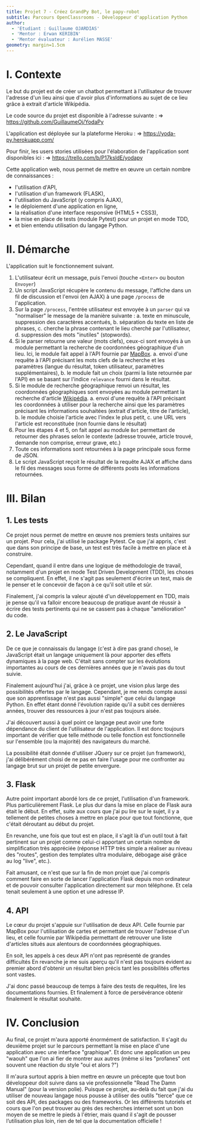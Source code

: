 ```yaml
---
title: Projet 7 - Créez GrandPy Bot, le papy-robot
subtitle: Parcours OpenClassrooms - Développeur d'application Python
author:
  - 'Etudiant : Guillaume OJARDIAS'
  - 'Mentor : Erwan KERIBIN'
  - 'Mentor évaluateur : Aurélien MASSE'
geometry: margin=1.5cm
---
```

# I. Contexte

Le but du projet est de créer un chatbot permettant à l'utilisateur de trouver l'adresse d'un lieu ainsi que d'avoir plus d'informations au sujet de ce lieu grâce à extrait d'article Wikipédia.

Le code source du projet est disponible à l'adresse suivante :
    => https://github.com/GuillaumeOj/YodaPy

L'application est déployée sur la plateforme Heroku :
    => https://yoda-py.herokuapp.com/

Pour finir, les users stories utilisées pour l'élaboration de l'application sont disponibles ici :
    => https://trello.com/b/P17ksldE/yodapy

Cette application web, nous permet de mettre en œuvre un certain nombre de connaissances :

- l'utilisation d'API,
- l'utilisation d'un framework (FLASK),
- l'utilisation du JavaScript (y compris AJAX),
- le déploiement d'une application en ligne,
- la réalisation d'une interface responsive (HTML5 + CSS3),
- la mise en place de tests (module Pytest) pour un projet en mode TDD,
- et bien entendu utilisation du langage Python.

# II. Démarche

L'application suit le fonctionnement suivant.

1. L'utilisateur écrit un message, puis l'envoi (touche `<Enter>` ou bouton `Envoyer`)
2. Un script JavaScript récupère le contenu du message, l'affiche dans un fil de discussion et l'envoi (en AJAX) à une page `/process` de l'application.
3. Sur la page `/process`, l'entrée utilisateur est envoyée à un `parser` qui va "normaliser" le message de la manière suivante :
    a. texte en minuscule, suppression des caractères accentués,
    b. séparation du texte en liste de phrases,
    c. cherche la phrase contenant le lieu cherché par l'utilisateur,
    d. suppression des mots "inutiles" (stopwords).
4. Si le parser retourne une valeur (mots clefs), ceux-ci sont envoyés à un module permettant la recherche de coordonnées géographique d'un lieu. Ici, le module fait appel à l'API fournie par [MapBox](https://www.mapbox.com/).
    a. envoi d'une requête à l'API précisant les mots clefs de la recherche et les paramètres (langue du résultat, token utilisateur, paramètres supplémentaires),
    b. le module fait un choix (parmi la liste retournée par l'API) en se basant sur l'indice `relevance` fourni dans le résultat.
5. Si le module de recherche géographique renvoi un résultat, les coordonnées géographiques sont envoyées au module permettant la recherche d'article [Wikipédia](https://fr.wikipedia.org/wiki/Wikip%C3%A9dia).
    a. envoi d'une requête à l'API précisant les coordonnées à utiliser pour la recherche ainsi que les paramètres précisant les informations souhaitées (extrait d'article, titre de l'article),
    b. le module choisie l'article avec l'index le plus petit,
    c. une URL vers l'article est reconstituée (non fournie dans le résultat)
6. Pour les étapes 4 et 5, on fait appel au module `Bot` permettant de retourner des phrases selon le contexte (adresse trouvée, article trouvé, demande non comprise, erreur grave, etc.)
7. Toute ces informations sont  retournées à la page principale sous forme de JSON.
8. Le script JavaScript reçoit le résultat de la requête AJAX et affiche dans le fil des messages sous forme de différents posts les informations retournées.

# III. Bilan

## 1. Les tests

Ce projet nous permet de mettre en œuvre nos premiers tests unitaires sur un projet. Pour cela, j'ai utilisé le package Pytest. Ce que j'ai appris, c'est que dans son principe de base, un test est très facile à mettre en place et à construire.

Cependant, quand il entre dans une logique de méthodologie de travail, notamment d'un projet en mode Test Driven Development (TDD), les choses se compliquent. En effet, il ne s'agit pas seulement d'écrire un test, mais de le penser et le concevoir de façon à ce qu'il soit utile et sûr.

Finalement, j'ai compris la valeur ajouté d'un développement en TDD, mais je pense qu'il va falloir encore beaucoup de pratique avant de réussir à écrire des tests pertinents qui ne se cassent pas à chaque "amélioration" du code.

## 2. Le JavaScript

De ce que je connaissais du langage (c'est à dire pas grand chose), le JavaScript était un langage uniquement là pour apporter des effets dynamiques à la page web. C'était sans compter sur les évolutions importantes au cours de ces dernières années que je n'avais pas du tout suivie.

Finalement aujourd'hui j'ai, grâce à ce projet, une vision plus large des possibilités offertes par le langage. Cependant, je me rends compte aussi que son apprentissage n'est pas aussi "simple" que celui du langage Python. En effet étant donné l'évolution rapide qu'il a subit ces dernières années, trouver des ressources à jour n'est pas toujours aisée.

J'ai découvert aussi à quel point ce langage peut avoir une forte dépendance du client de l'utilisateur de l'application. Il est donc toujours important de vérifier que telle méthode ou telle fonction est fonctionnelle sur l'ensemble (ou la majorité) des navigateurs du marché.

La possibilité était donnée d'utiliser JQuery sur ce projet (un framework), j'ai délibérément choisi de ne pas en faire l'usage pour me confronter au langage brut sur un projet de petite envergure.

## 3. Flask

Autre point important abordé lors de ce projet, l'utilisation d'un framework. Plus particulièrement Flask.
Le plus dur dans la mise en place de Flask aura était le début. En effet, suite aux cours que j'ai pu lire sur le sujet, il y a tellement de petites choses à mettre en place pour que tout fonctionne, que c'était déroutant au début du projet.

En revanche, une fois que tout est en place, il s'agit là d'un outil tout à fait pertinent sur un projet comme celui-ci apportant un certain nombre de simplification très appréciée (réponse HTTP très simple a réaliser au niveau des "routes", gestion des templates ultra modulaire, débogage aisé grâce au log "live", etc.).

Fait amusant, ce n'est que sur la fin de mon projet que j'ai compris comment faire en sorte de lancer l'application Flask depuis mon ordinateur et de pouvoir consulter l'application directement sur mon téléphone. Et cela tenait seulement à une option et une adresse IP.

## 4. API

Le cœur du projet s'appuie sur l'utilisation de deux API. Celle fournie par MapBox pour l'utilisation de cartes et permettant de trouver l'adresse d'un lieu, et celle fournie par Wikipédia permettant de retrouver une liste d'articles situés aux alentours de coordonnées géographiques.

En soit, les appels à ces deux API n'ont pas représenté de grandes difficultés En revanche je me suis aperçu qu'il n'est pas toujours évident au premier abord d'obtenir un résultat bien précis tant les possibilités offertes sont vastes.

J'ai donc passé beaucoup de temps à faire des tests de requêtes, lire les documentations fournies. Et finalement à force de persévérance obtenir finalement le résultat souhaité.

# IV. Conclusion

Au final, ce projet m'aura apporté énormément de satisfaction. Il s'agit du deuxième projet sur le parcours permettant la mise en place d'une application avec une interface "graphique". Et donc une application un peu "waouh" que l'on ai fier de montrer aux autres (même si les "profanes" ont souvent une réaction du style "oui et alors ?")

Il m'aura surtout appris à bien mettre en œuvre un précepte que tout bon développeur doit suivre dans sa vie professionnelle "Read The Damn Manual" (pour la version polie). Puisque ce projet, au-delà du fait que j'ai du utiliser de nouveau langage nous pousse à utiliser des outils "tierce" que ce soit des API, des packages ou des frameworks.
Or les différents tutoriels et cours que l'on peut trouver au grès des recherches internet sont un bon moyen de se mettre le pieds à l'étrier, mais quand il s'agit de pousser l’utilisation plus loin, rien de tel que la documentation officielle !
